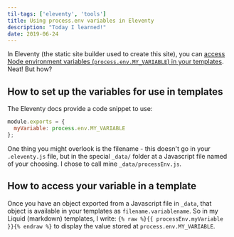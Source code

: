 ```yaml
---
til-tags: ['eleventy', 'tools']
title: Using process.env variables in Eleventy
description: "Today I learned!"
date: 2019-06-24
---
```


In Eleventy (the static site builder used to create this site), you can [access Node environment variables (`process.env.MY_VARIABLE`) in your templates](https://www.11ty.io/docs/data-js/#example%3A-exposing-environment-variables). Neat! But how?

## How to set up the variables for use in templates 
The Eleventy docs provide a code snippet to use: 

``` javascript
module.exports = {
  myVariable: process.env.MY_VARIABLE
};
```

One thing you might overlook is the filename - this doesn't go in your `.eleventy.js` file, but in the special `_data/` folder at a Javascript file named of your choosing. I chose to call mine `_data/processEnv.js`. 

## How to access your variable in a template

Once you have an object exported from a Javascript file in `_data`, that object is available in your templates as `filename.variablename`. So in my Liquid (markdown) templates, I write: `{% raw %}{{ processEnv.myVariable }}{% endraw %}` to display the value stored at `process.env.MY_VARIABLE`. 
